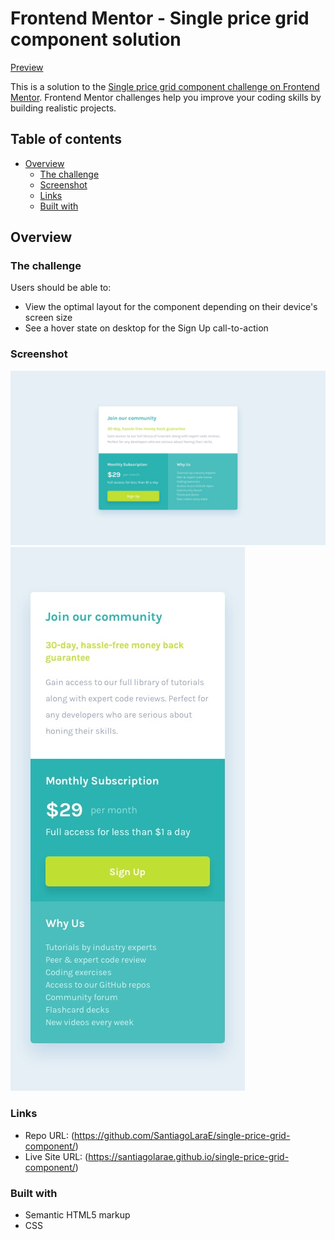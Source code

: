 # Frontend Mentor - Single price grid component solution

[Preview](https://santiagolarae.github.io/single-price-grid-component/)

This is a solution to the [Single price grid component challenge on Frontend Mentor](https://www.frontendmentor.io/challenges/single-price-grid-component-5ce41129d0ff452fec5abbbc). Frontend Mentor challenges help you improve your coding skills by building realistic projects. 

## Table of contents

- [Overview](#overview)
  - [The challenge](#the-challenge)
  - [Screenshot](#screenshot)
  - [Links](#links)
  - [Built with](#built-with)

## Overview

### The challenge

Users should be able to:

- View the optimal layout for the component depending on their device's screen size
- See a hover state on desktop for the Sign Up call-to-action

### Screenshot

![Preview](./design/desktop-design.jpg)
![Mobile Preview](./design/mobile-design.jpg)

### Links

- Repo URL: (https://github.com/SantiagoLaraE/single-price-grid-component/)
- Live Site URL: (https://santiagolarae.github.io/single-price-grid-component/)

### Built with

- Semantic HTML5 markup
- CSS